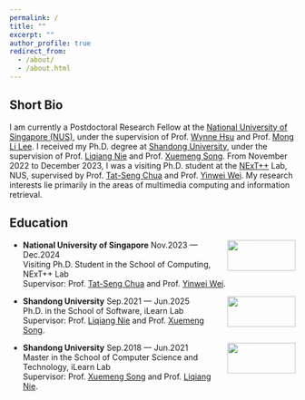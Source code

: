 ```yaml
---
permalink: /
title: ""
excerpt: ""
author_profile: true
redirect_from: 
  - /about/
  - /about.html
---
```

Short Bio
---   
I am currently a Postdoctoral Research Fellow at the [National University of Singapore (NUS)](https://nus.edu.sg/), under the supervision of Prof. [Wynne Hsu](https://www.comp.nus.edu.sg/~whsu/) and Prof. [Mong Li Lee](https://www.comp.nus.edu.sg/~leeml/). I received my Ph.D. degree at [Shandong University](https://www.sdu.edu.cn/index.htm), under the supervision of Prof. [Liqiang Nie](https://liqiangnie.github.io/index.html) and Prof. [Xuemeng Song](https://xuemengsong.github.io/). From November 2022 to December 2023, I was a visiting Ph.D. student at the [NExT++](https://www.nextcenter.org/) Lab, NUS, supervised by Prof. [Tat-Seng Chua](https://www.comp.nus.edu.sg/cs/people/chuats/) and Prof. [Yinwei Wei](https://weiyinwei.github.io/). My research interests lie primarily in the areas of multimedia computing and information retrieval.

Education
---
  <div align="left">
          <a target="_blank" rel="external">
            <img border="0" src="https://xiaolinchen.github.io/images/NUS-LOGO.png" align="right" width="120" height="54">
          </a>     
  </div>  
  
- **National University of Singapore** Nov.2023 — Dec.2024        
  Visiting Ph.D. Student in the School of Computing, NExT++ Lab    
  Supervisor: Prof. [Tat-Seng Chua](https://www.comp.nus.edu.sg/cs/people/chuats/) and Prof. [Yinwei Wei](https://weiyinwei.github.io/).    

<div align="left">
          <a target="_blank" rel="external">
            <img border="0" src="https://xiaolinchen.github.io/images/SDU-LOGO.png" align="right" width="120" height="54">
          </a>     
  </div>  
  
- **Shandong University** Sep.2021 — Jun.2025  
  Ph.D. in the School of Software, iLearn Lab  
  Supervisor: Prof. [Liqiang Nie](https://liqiangnie.github.io/index.html) and Prof. [Xuemeng Song](https://xuemengsong.github.io/).  


  <div align="left">
          <a target="_blank" rel="external">
            <img border="0" src="https://xiaolinchen.github.io/images/SDU-LOGO.png" align="right" width="120" height="54">
          </a>     
  </div>  
  
- **Shandong University** Sep.2018 — Jun.2021  
  Master in the School of Computer Science and Technology, iLearn Lab  
  Supervisor: Prof. [Xuemeng Song](https://xuemengsong.github.io/) and Prof. [Liqiang Nie](https://liqiangnie.github.io/index.html).  

  
  



